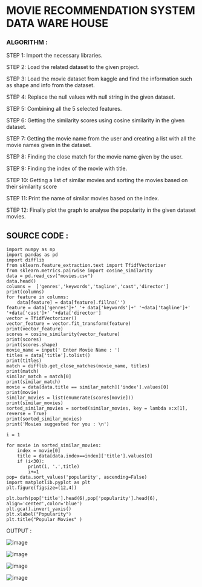 # MOVIE RECOMMENDATION SYSTEM DATA WARE HOUSE 


### ALGORITHM :


STEP 1:  Import the necessary libraries.

STEP 2:  Load the related dataset to the given project.

STEP 3:  Load the movie dataset from kaggle and find the information such as shape and info from the dataset.

STEP 4:  Replace the null values with null string in the given dataset.

STEP 5:  Combining all the 5 selected features.

STEP 6:  Getting the similarity scores using cosine similarity in the given dataset.

STEP 7:  Getting the movie name from the user and creating a list with all the movie names given in the dataset.

STEP 8:  Finding the close match for the movie name given by the user.

STEP 9:  Finding the index of the movie with title.

STEP 10:  Getting a list of similar movies and sorting the movies based on their similarity score

STEP 11:  Print the name of similar movies based on the index.

STEP 12:  Finally plot the graph to analyse the popularity in the given dataset movies.



## SOURCE CODE : 
```python3
import numpy as np
import pandas as pd
import difflib
from sklearn.feature_extraction.text import TfidfVectorizer
from sklearn.metrics.pairwise import cosine_similarity
data = pd.read_csv("movies.csv")
data.head()
columns =  ['genres','keywords','tagline','cast','director']
print(columns)
for feature in columns:
    data[feature] = data[feature].fillna('')
feature = data['genres']+' '+ data['keywords']+' '+data['tagline']+' '+data['cast']+' '+data['director']
vector = TfidfVectorizer()
vector_feature = vector.fit_transform(feature)
print(vector_feature)
scores = cosine_similarity(vector_feature)
print(scores)
print(scores.shape)
movie_name = input(' Enter Movie Name : ')
titles = data['title'].tolist()
print(titles)
match = difflib.get_close_matches(movie_name, titles)
print(match)
similar_match = match[0]
print(similar_match)
movie = data[data.title == similar_match]['index'].values[0]
print(movie)
similar_movies = list(enumerate(scores[movie]))
print(similar_movies)
sorted_similar_movies = sorted(similar_movies, key = lambda x:x[1], reverse = True) 
print(sorted_similar_movies)
print('Movies suggested for you : \n')

i = 1

for movie in sorted_similar_movies:
    index = movie[0]
    title = data[data.index==index]['title'].values[0]
    if (i<30):
        print(i, '.',title)
        i+=1
pop= data.sort_values('popularity', ascending=False)
import matplotlib.pyplot as plt
plt.figure(figsize=(12,4))

plt.barh(pop['title'].head(6),pop['popularity'].head(6), align='center',color='blue')
plt.gca().invert_yaxis()
plt.xlabel("Popularity")
plt.title("Popular Movies" )
```



OUTPUT : 


![image](https://user-images.githubusercontent.com/81132849/232331510-ec416e31-10b0-4ccd-a0f8-a80f73ff4efa.png)

![image](https://user-images.githubusercontent.com/81132849/232331534-efccde60-e35b-4ba7-b2d7-3782e9537e04.png)

![image](https://user-images.githubusercontent.com/81132849/232331560-3dfc26ba-9c7d-4f2f-b69d-ae3eef9624ad.png)

![image](https://user-images.githubusercontent.com/81132849/232331613-0e7a90c5-fbd9-42e5-ae62-4801e7193a10.png)



